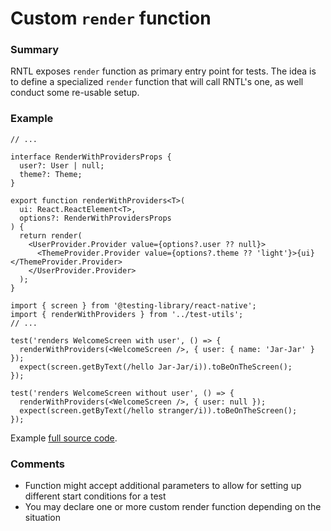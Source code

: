 # Custom `render` function

### Summary

RNTL exposes `render` function as primary entry point for tests. The idea is to define a specialized `render` function that will call RNTL's one, as well conduct some re-usable setup.

### Example

```tsx title=test-utils.ts
// ...

interface RenderWithProvidersProps {
  user?: User | null;
  theme?: Theme;
}

export function renderWithProviders<T>(
  ui: React.ReactElement<T>,
  options?: RenderWithProvidersProps
) {
  return render(
    <UserProvider.Provider value={options?.user ?? null}>
      <ThemeProvider.Provider value={options?.theme ?? 'light'}>{ui}</ThemeProvider.Provider>
    </UserProvider.Provider>
  );
}
```

```tsx title=WelcomeScreen.test.tsx
import { screen } from '@testing-library/react-native';
import { renderWithProviders } from '../test-utils';
// ...

test('renders WelcomeScreen with user', () => {
  renderWithProviders(<WelcomeScreen />, { user: { name: 'Jar-Jar' } });
  expect(screen.getByText(/hello Jar-Jar/i)).toBeOnTheScreen();
});

test('renders WelcomeScreen without user', () => {
  renderWithProviders(<WelcomeScreen />, { user: null });
  expect(screen.getByText(/hello stranger/i)).toBeOnTheScreen();
});
```

Example [full source code](https://github.com/callstack/react-native-testing-library/tree/main/examples/cookbook/custom-render).

### Comments

- Function might accept additional parameters to allow for setting up different start conditions for a test
- You may declare one or more custom render function depending on the situation
